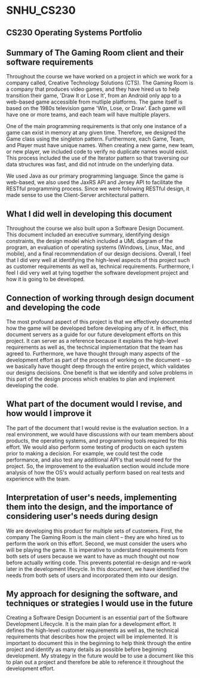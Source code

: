 # SNHU_CS230
## CS230 Operating Systems Portfolio

## Summary of The Gaming Room client and their software requirements
Throughout the course we have worked on a project in which we work for a company called, Creative Technology Solutions (CTS). The Gaming Room is a company that produces video games, and they have hired us to help transition their game, 'Draw It or Lose It', from an Android only app to a web-based game accessible from mutliple platforms. The game itself is based on the 1980s television game 'Win, Lose, or Draw'. Each game will have one or more teams, and each team will have multiple players.

One of the main programming requirements is that only one instance of a game can exist in memory at any given time. Therefore, we designed the Game class using the singleton pattern. Furthermore, each Game, Team, and Player must have unique names. When creating a new game, new team, or new player, we included code to verify no duplicate names would exist. This process included the use of the Iterator pattern so that traversing our data structures was fast, and did not intrude on the underlying data.

We used Java as our primary programming language. Since the game is web-based, we also used the JaxRS API and Jersey API to facilitate the RESTful programming process. Since we were following RESTful design, it made sense to use the Client-Server architectural pattern.

## What I did well in developing this document
Throughout the course we also built upon a Software Design Document. This document included an executive summary, identifying design constraints, the design model which included a UML diagram of the program, an evaluation of operating systems (Windows, Linux, Mac, and mobile), and a final recommendation of our design decisions. Overall, I feel that I did very well at identifying the high-level aspects of this project such as customer requirements as well as, technical requirements. Furthermore, I feel I did very well at tying together the software development project and how it is going to be developed.

## Connection of working through design document and developing the code
The most profound aspect of this project is that we effectively documented how the game will be developed before developing any of it. In effect, this document servers as a guide for our future development efforts on this project. It can server as a reference because it explains the high-level requirements as well as, the technical implementation that the team has agreed to.  Furthermore, we have thought through many aspects of the development effort as part of the process of working on the document – so we basically have thought deep through the entire project, which validates our designs decisions.  One benefit is that we identify and solve problems in this part of the design process which enables to plan and implement developing the code.

## What part of the document would I revise, and how would I improve it
The part of the document that I would revise is the evaluation section. In a real environment, we would have discussions with our team members about products, the operating systems, and programming tools required for this effort. We would also perform some testing of products on each system prior to making a decision. For example, we could test the code performance, and also test any additional API's that would need for the project. So, the improvement to the evaluation section would include more analysis of how the OS's would actually perform based on real tests and experience with the team.

## Interpretation of user's needs, implementing them into the design, and the importance of considering user's needs during design
We are developing this product for multiple sets of customers. First, the company The Gaming Room is the main client – they are who hired us to perform the work on this effort. Second, we must consider the users who will be playing the game. It is imperative to understand requirements from both sets of users because we want to have as much thought out now before actually writing code. This prevents potential re-design and re-work later in the development lifecycle. In this document, we have identified the needs from both sets of users and incorporated them into our design.

## My approach for designing the software, and techniques or strategies I would use in the future
Creating a Software Design Document is an essential part of the Software Development Lifecycle. It is the main plan for a development effort. It defines the high-level customer requirements as well as, the technical requirements that describes how the project will be implemented. It is important to document this in the beginning to help think through the entire project and identify as many details as possible before beginning development. My strategy in the future would be to use a document like this to plan out a project and therefore be able to reference it throughout the development effort.


